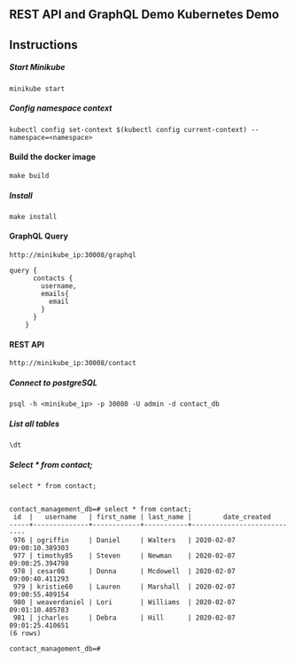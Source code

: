## REST API and GraphQL Demo Kubernetes Demo

## Instructions

##### Start Minikube
```
minikube start
```

##### Config namespace context
````
kubectl config set-context $(kubectl config current-context) --namespace=<namespace>
````

#### Build the docker image

```
make build
```

##### Install 
```
make install
```

#### GraphQL Query

`http://minikube_ip:30008/graphql`

```
query {
      contacts {
        username,
        emails{
          email
        }
      }
    }
```

#### REST API
`http://minikube_ip:30008/contact`



##### Connect to postgreSQL
```
psql -h <minikube_ip> -p 30080 -U admin -d contact_db
```

##### List all tables
```
\dt
```

##### Select * from contact;
```
select * from contact;
```

```

contact_management_db=# select * from contact;
 id  |   username   | first_name | last_name |        date_created
-----+--------------+------------+-----------+----------------------------
 976 | ogriffin     | Daniel     | Walters   | 2020-02-07 09:00:10.389303
 977 | timothy85    | Steven     | Newman    | 2020-02-07 09:00:25.394798
 978 | cesar08      | Donna      | Mcdowell  | 2020-02-07 09:00:40.411293
 979 | kristie60    | Lauren     | Marshall  | 2020-02-07 09:00:55.409154
 980 | weaverdaniel | Lori       | Williams  | 2020-02-07 09:01:10.405783
 981 | jcharles     | Debra      | Hill      | 2020-02-07 09:01:25.410651
(6 rows)

contact_management_db=#
```